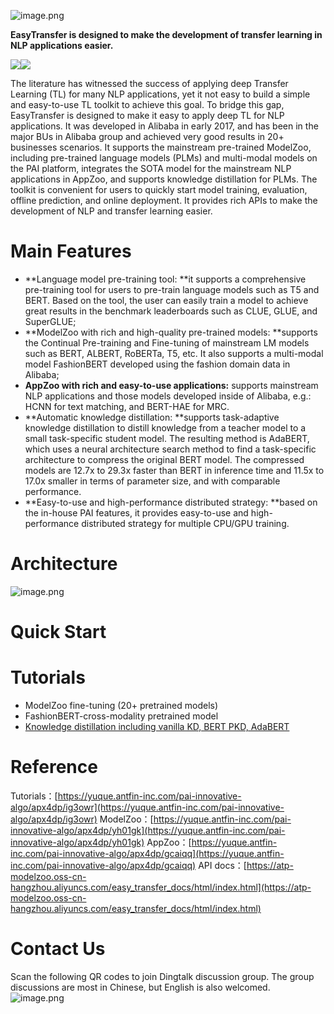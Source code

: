 ![image.png](https://intranetproxy.alipay.com/skylark/lark/0/2020/png/34639/1600266657075-c04a81af-c21a-4846-80ef-d97b1b7f9d6f.png#align=left&display=inline&height=159&margin=%5Bobject%20Object%5D&name=image.png&originHeight=608&originWidth=702&size=42626&status=done&style=none&width=184)

**EasyTransfer is designed to make the development of transfer learning in NLP applications easier.**

[![](https://intranetproxy.alipay.com/skylark/lark/0/2020/svg/34639/1600266548658-bed57cc0-4570-4083-b372-c981b648a549.svg#align=left&display=inline&height=24&margin=%5Bobject%20Object%5D&originHeight=20&originWidth=96&size=0&status=done&style=none&width=115)](https://huggingface.co/transformers/index.html)[![](https://intranetproxy.alipay.com/skylark/lark/0/2020/svg/34639/1600266553304-e6c2c66a-871e-4e12-b85f-bd051f342914.svg#align=left&display=inline&height=24&margin=%5Bobject%20Object%5D&originHeight=24&originWidth=137&size=0&status=done&style=none&width=137)](https://dsw-dev.data.aliyun.com/#/?fileUrl=https://pai-public-data.oss-cn-beijing.aliyuncs.com/easytransfer/easytransfer-quick_start.ipynb&fileName=easytransfer-quick_start.ipynb)


The literature has witnessed the success of applying deep Transfer Learning (TL) for many NLP applications, yet it not easy to build a simple and easy-to-use TL toolkit to achieve this goal. To bridge this gap, EasyTransfer is designed to make it easy to apply deep TL for NLP applications. It was developed in Alibaba in early 2017, and has been in the major BUs in Alibaba group and achieved very good results in 20+ businesses scenarios. It supports the mainstream pre-trained ModelZoo, including pre-trained language models (PLMs) and multi-modal models on the PAI platform, integrates the SOTA model for the mainstream NLP applications in AppZoo, and supports knowledge distillation for PLMs. The toolkit is convenient for users to quickly start model training, evaluation, offline prediction, and online deployment. It provides rich APIs to make the development of NLP and transfer learning easier.

# Main Features

- **Language model pre-training tool: **it supports a comprehensive pre-training tool for users to pre-train language models such as T5 and BERT. Based on the tool, the user can easily train a model to achieve great results in the benchmark leaderboards such as CLUE, GLUE, and SuperGLUE;
- **ModelZoo with rich and high-quality pre-trained models: **supports the Continual Pre-training and Fine-tuning of mainstream LM models such as BERT, ALBERT, RoBERTa, T5, etc. It also supports a multi-modal model FashionBERT developed using the fashion domain data in Alibaba;
- **AppZoo with rich and easy-to-use applications:** supports mainstream NLP applications and those models developed inside of Alibaba, e.g.: HCNN for text matching, and BERT-HAE for MRC.
- **Automatic knowledge distillation: **supports task-adaptive knowledge distillation to distill knowledge from a teacher model to a small task-specific student model. The resulting method is AdaBERT, which uses a neural architecture search method to find a task-specific architecture to compress the original BERT model. The compressed models are 12.7x to 29.3x faster than BERT in inference time and 11.5x to 17.0x smaller in terms of parameter size, and with comparable performance.
- **Easy-to-use and high-performance distributed strategy: **based on the in-house PAI features, it provides easy-to-use and high-performance distributed strategy for multiple CPU/GPU training.

# Architecture
![image.png](https://intranetproxy.alipay.com/skylark/lark/0/2020/png/34639/1597657331054-5bb31845-7d46-4cef-8518-f5576783fdf5.png#align=left&display=inline&height=357&margin=%5Bobject%20Object%5D&name=image.png&originHeight=713&originWidth=1492&size=182794&status=done&style=none&width=746)
# Quick Start


# Tutorials

- ModelZoo fine-tuning  (20+ pretrained models)
- FashionBERT-cross-modality pretrained model
- [Knowledge distillation including vanilla KD, BERT PKD, AdaBERT](https://www.yuque.com/easytransfer/itfpm9/kp1dtx)

# Reference
Tutorials：[https://yuque.antfin-inc.com/pai-innovative-algo/apx4dp/ig3owr](https://yuque.antfin-inc.com/pai-innovative-algo/apx4dp/ig3owr)
ModelZoo：[https://yuque.antfin-inc.com/pai-innovative-algo/apx4dp/yh01gk](https://yuque.antfin-inc.com/pai-innovative-algo/apx4dp/yh01gk)
AppZoo：[https://yuque.antfin-inc.com/pai-innovative-algo/apx4dp/gcaiqq](https://yuque.antfin-inc.com/pai-innovative-algo/apx4dp/gcaiqq)
API docs：[https://atp-modelzoo.oss-cn-hangzhou.aliyuncs.com/easy_transfer_docs/html/index.html](https://atp-modelzoo.oss-cn-hangzhou.aliyuncs.com/easy_transfer_docs/html/index.html)


# Contact Us
Scan the following QR codes to join Dingtalk discussion group. The group discussions are most in Chinese, but English is also welcomed.
![image.png](https://intranetproxy.alipay.com/skylark/lark/0/2020/png/34639/1600273487223-23b2d405-07b0-40d5-8c1f-14135c18720c.png#align=left&display=inline&height=352&margin=%5Bobject%20Object%5D&name=image.png&originHeight=1178&originWidth=1016&size=312154&status=done&style=none&width=304)




